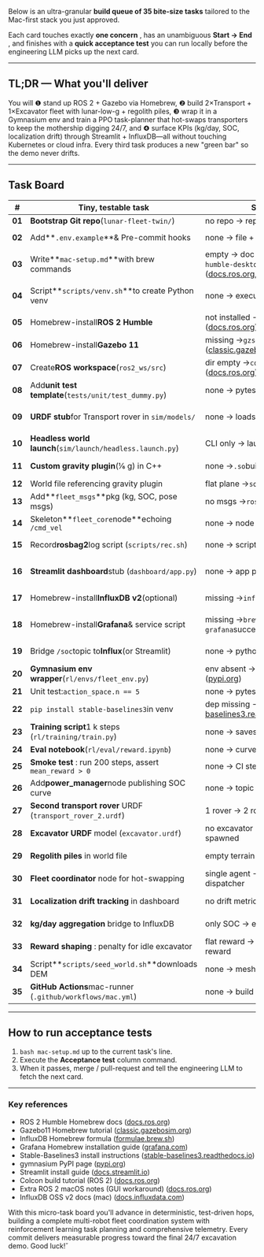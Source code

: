 Below is an ultra-granular **build queue of 35 bite-size tasks** tailored to the Mac-first stack you just approved.

Each card touches exactly  **one concern** , has an unambiguous  **Start → End** , and finishes with a **quick acceptance test** you can run locally before the engineering LLM picks up the next card.

---

## TL;DR — What you'll deliver

You will ❶ stand up ROS 2 + Gazebo via Homebrew, ❷ build 2×Transport + 1×Excavator fleet with lunar-low-g + regolith piles, ❸ wrap it in a Gymnasium env and train a PPO task-planner that hot-swaps transporters to keep the mothership digging 24/7, and ❹ surface KPIs (kg/day, SOC, localization drift) through Streamlit + InfluxDB—all without touching Kubernetes or cloud infra. Every third task produces a new "green bar" so the demo never drifts.

---

## Task Board

| #            | Tiny, testable task                                                | Start → End                                                                                                                                                                                                                                                                                                                                                                                             | Acceptance test                                                                                                                                                                                     |
| ------------ | ------------------------------------------------------------------ | -------------------------------------------------------------------------------------------------------------------------------------------------------------------------------------------------------------------------------------------------------------------------------------------------------------------------------------------------------------------------------------------------------- | --------------------------------------------------------------------------------------------------------------------------------------------------------------------------------------------------- |
| **01** | **Bootstrap Git repo**(`lunar-fleet-twin/`)                | no repo → repo on GitHub                                                                                                                                                                                                                                                                                                                                                                                | `git clone`succeeds                                                                                                                                                                               |
| **02** | Add**`.env.example`**& Pre-commit hooks                          | none → file + hook committed                                                                                                                                                                                                                                                                                                                                                                            | `pre-commit run --all-files`passes                                                                                                                                                                |
| **03** | Write**`mac-setup.md`**with brew commands                        | empty → doc lists `brew install ros-humble-desktop gazebo11`etc. ([docs.ros.org](https://docs.ros.org/en/humble/Installation/Alternatives/macOS-Development-Setup.html?utm_source=chatgpt.com "macOS (source) — ROS 2 Documentation: Humble documentation"),[classic.gazebosim.org](https://classic.gazebosim.org/tutorials?tut=install_on_mac&utm_source=chatgpt.com "Install Gazebo on Mac (using homebrew)")) | reviewer opens file                                                                                                                                                                                 |
| **04** | Script**`scripts/venv.sh`**to create Python venv                 | none → executable script                                                                                                                                                                                                                                                                                                                                                                                | `bash scripts/venv.sh`drops an `.venv/`dir                                                                                                                                                      |
| **05** | Homebrew-install**ROS 2 Humble**                             | not installed →`ros2 --version`works ([docs.ros.org](https://docs.ros.org/en/humble/Installation/Alternatives/macOS-Development-Setup.html?utm_source=chatgpt.com "macOS (source) — ROS 2 Documentation: Humble documentation"))                                                                                                                                                                           | `ros2 --version`prints                                                                                                                                                                            |
| **06** | Homebrew-install**Gazebo 11**                                | missing →`gzserver --version`prints ([classic.gazebosim.org](https://classic.gazebosim.org/tutorials?tut=install_on_mac&utm_source=chatgpt.com "Install Gazebo on Mac (using homebrew)"))                                                                                                                                                                                                                   | binary responds                                                                                                                                                                                     |
| **07** | Create**ROS workspace**(`ros2_ws/src`)                     | dir empty →`colcon build`ok ([docs.ros.org](https://docs.ros.org/en/foxy/Tutorials/Beginner-Client-Libraries/Colcon-Tutorial.html?utm_source=chatgpt.com "Using colcon to build packages — ROS 2 Documentation"))ˇ                                                                                                                                                                                        |                                                                                                                                                                                                     |
| **08** | Add**unit test template**(`tests/unit/test_dummy.py`)      | none → pytest passes                                                                                                                                                                                                                                                                                                                                                                                    | `pytest -q`= 1 passed                                                                                                                                                                             |
| **09** | **URDF stub**for Transport rover in `sim/models/`          | none → loads in RViz                                                                                                                                                                                                                                                                                                                                                                                    | `ros2 launch sim view_stub.launch.py`shows model                                                                                                                                                  |
| **10** | **Headless world launch**(`sim/launch/headless.launch.py`) | CLI only → launch file exists                                                                                                                                                                                                                                                                                                                                                                           | `ros2 launch sim headless.launch.py`exits 0                                                                                                                                                       |
| **11** | **Custom gravity plugin**(1⁄6 g) in C++                     | none →`.so`builds                                                                                                                                                                                                                                                                                                                                                                                     | topic `/world/gravity`≈ -1.63 m s⁻²                                                                                                                                                            |
| **12** | World file referencing gravity plugin                              | flat plane →`south_pole.world`loads                                                                                                                                                                                                                                                                                                                                                                   | digger "floats" correctly                                                                                                                                                                         |
| **13** | Add**`fleet_msgs`**pkg (kg, SOC, pose msgs)                      | no msgs →`ros2 interface show`ok                                                                                                                                                                                                                                                                                                                                                                      | compiles in workspace                                                                                                                                                                               |
| **14** | Skeleton**`fleet_core`node**echoing `/cmd_vel`                 | none → node publishes                                                                                                                                                                                                                                                                                                                                                                                   | `ros2 topic echo /cmd_vel`prints                                                                                                                                                                  |
| **15** | Record**rosbag2**log script (`scripts/rec.sh`)             | none → script saves file                                                                                                                                                                                                                                                                                                                                                                                | bag > 0 KB on disk ([docs.ros.org](https://docs.ros.org/en/foxy/Tutorials/Beginner-Client-Libraries/Colcon-Tutorial.html?utm_source=chatgpt.com "Using colcon to build packages — ROS 2 Documentation")) |
| **16** | **Streamlit dashboard**stub (`dashboard/app.py`)           | none → app prints "Hello"                                                                                                                                                                                                                                                                                                                                                                             | `streamlit run dashboard/app.py`opens browser                                                                                                                                                     |
| **17** | Homebrew-install**InfluxDB v2**(optional)                    | missing →`influx version`                                                                                                                                                                                                                                                                                                                                                                             | command returns ✔ ([formulae.brew.sh](https://formulae.brew.sh/formula/influxdb?utm_source=chatgpt.com "influxdb - Homebrew Formulae"))                                                                  |
| **18** | Homebrew-install**Grafana**& service script                  | missing →`brew services start grafana`succeeds ([grafana.com](https://grafana.com/docs/grafana/latest/setup-grafana/installation/mac/?utm_source=chatgpt.com "Install Grafana on macOS"))                                                                                                                                                                                                                   | `curl localhost:3000`returns login HTML                                                                                                                                                           |
| **19** | Bridge `/soc`topic to**Influx**(or Streamlit)              | none → python bridge publishes                                                                                                                                                                                                                                                                                                                                                                          | query or chart shows time-series                                                                                                                                                                    |
| **20** | **Gymnasium env wrapper**(`rl/envs/fleet_env.py`)          | env absent →`gym.make`works ([pypi.org](https://pypi.org/project/gymnasium/?utm_source=chatgpt.com "gymnasium - PyPI"))                                                                                                                                                                                                                                                                                     | `env.reset()`returns ndarray                                                                                                                                                                      |
| **21** | Unit test:`action_space.n == 5`                                  | none → pytest passes                                                                                                                                                                                                                                                                                                                                                                                    | CI green                                                                                                                                                                                            |
| **22** | `pip install stable-baselines3`in venv                           | dep missing → import ok ([stable-baselines3.readthedocs.io](https://stable-baselines3.readthedocs.io/en/master/guide/install.html?utm_source=chatgpt.com "Installation — Stable Baselines3 2.6.1a1 documentation"))                                                                                                                                                                                          | `python -c "import stable_baselines3"`                                                                                                                                                            |
| **23** | **Training script**1 k steps (`rl/training/train.py`)      | none → saves `ppo.zip`                                                                                                                                                                                                                                                                                                                                                                                | file exists, size > 0                                                                                                                                                                               |
| **24** | **Eval notebook**(`rl/eval/reward.ipynb`)                  | none → curve plotted                                                                                                                                                                                                                                                                                                                                                                                    | screenshot added to repo                                                                                                                                                                            |
| **25** | **Smoke test** : run 200 steps, assert `mean_reward > 0`   | none → CI step green                                                                                                                                                                                                                                                                                                                                                                                    |                                                                                                                                                                                                     |
| **26** | Add**power_manager**node publishing SOC curve                | none → topic `/soc`updates                                                                                                                                                                                                                                                                                                                                                                            | dig loop consumes battery                                                                                                                                                                           |
| **27** | **Second transport rover** URDF (`transport_rover_2.urdf`) | 1 rover → 2 rovers in sim                                                                                                                                                                                                                                                                                                                                                                               | `ros2 topic list` shows `/transport_2/` namespace                                                                                                                                                |
| **28** | **Excavator URDF** model (`excavator.urdf`)                | no excavator → mothership spawned                                                                                                                                                                                                                                                                                                                                                                       | excavator arm moves, publishes `/excavated_kg`                                                                                                                                                   |
| **29** | **Regolith piles** in world file                             | empty terrain → piles scattered                                                                                                                                                                                                                                                                                                                                                                         | Gazebo shows 3+ regolith mounds                                                                                                                                                                    |
| **30** | **Fleet coordinator** node for hot-swapping                  | single agent → multi-agent dispatcher                                                                                                                                                                                                                                                                                                                                                                   | `/fleet_cmd` dispatches transport assignments                                                                                                                                                     |
| **31** | **Localization drift tracking** in dashboard                 | no drift metrics → pose error logged                                                                                                                                                                                                                                                                                                                                                                    | Streamlit shows `GPS error (m)` chart                                                                                                                                                            |
| **32** | **kg/day aggregation** bridge to InfluxDB                    | only SOC → excavation rate tracked                                                                                                                                                                                                                                                                                                                                                                      | dashboard shows `kg/hour` rate                                                                                                                                                                    |
| **33** | **Reward shaping** : penalty for idle excavator              | flat reward → coordinated fleet reward                                                                                                                                                                                                                                                                                                                                                                  | RL prioritizes excavator uptime                                                                                                                                                                    |
| **34** | Script**`scripts/seed_world.sh`**downloads DEM                   | none → mesh in `sim/worlds/`                                                                                                                                                                                                                                                                                                                                                                          | file size > 5 MB                                                                                                                                                                                    |
| **35** | **GitHub Actions**mac-runner (`.github/workflows/mac.yml`) | none → build badge green                                                                                                                                                                                                                                                                                                                                                                                | action runs colcon + pytest                                                                                                                                                                         |

---

## How to run acceptance tests

1. `bash mac-setup.md` up to the current task's line.
2. Execute the **Acceptance test** column command.
3. When it passes, merge / pull-request and tell the engineering LLM to fetch the next card.

---

### Key references

* ROS 2 Humble Homebrew docs ([docs.ros.org](https://docs.ros.org/en/humble/Installation/Alternatives/macOS-Development-Setup.html?utm_source=chatgpt.com "macOS (source) — ROS 2 Documentation: Humble documentation"))
* Gazebo11 Homebrew tutorial ([classic.gazebosim.org](https://classic.gazebosim.org/tutorials?tut=install_on_mac&utm_source=chatgpt.com "Install Gazebo on Mac (using homebrew)"))
* InfluxDB Homebrew formula ([formulae.brew.sh](https://formulae.brew.sh/formula/influxdb?utm_source=chatgpt.com "influxdb - Homebrew Formulae"))
* Grafana Homebrew installation guide ([grafana.com](https://grafana.com/docs/grafana/latest/setup-grafana/installation/mac/?utm_source=chatgpt.com "Install Grafana on macOS"))
* Stable-Baselines3 install instructions ([stable-baselines3.readthedocs.io](https://stable-baselines3.readthedocs.io/en/master/guide/install.html?utm_source=chatgpt.com "Installation — Stable Baselines3 2.6.1a1 documentation"))
* gymnasium PyPI page ([pypi.org](https://pypi.org/project/gymnasium/?utm_source=chatgpt.com "gymnasium - PyPI"))
* Streamlit install guide ([docs.streamlit.io](https://docs.streamlit.io/get-started/installation?utm_source=chatgpt.com "Install Streamlit"))
* Colcon build tutorial (ROS 2) ([docs.ros.org](https://docs.ros.org/en/foxy/Tutorials/Beginner-Client-Libraries/Colcon-Tutorial.html?utm_source=chatgpt.com "Using colcon to build packages — ROS 2 Documentation"))
* Extra ROS 2 macOS notes (GUI workaround) ([docs.ros.org](https://docs.ros.org/en/humble/Tutorials/Advanced/Simulators/Webots/Installation-MacOS.html?utm_source=chatgpt.com "Installation (macOS) — ROS 2 Documentation: Humble documentation"))
* InfluxDB OSS v2 docs (mac) ([docs.influxdata.com](https://docs.influxdata.com/influxdb/v2/install/?utm_source=chatgpt.com "Install InfluxDB OSS v2"))

With this micro-task board you'll advance in deterministic, test-driven hops, building a complete multi-robot fleet coordination system with reinforcement learning task planning and comprehensive telemetry. Every commit delivers measurable progress toward the final 24/7 excavation demo. Good luck!ˇ
